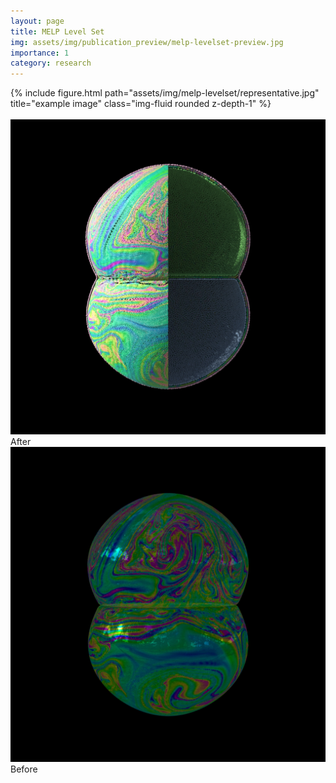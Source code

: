 ```yaml
---
layout: page
title: MELP Level Set
img: assets/img/publication_preview/melp-levelset-preview.jpg
importance: 1
category: research
---
```


<div class="row">
    <div class="col-sm mt-3 mt-md-0">
        {% include figure.html path="assets/img/melp-levelset/representative.jpg" title="example image" class="img-fluid rounded z-depth-1" %}
    </div>
</div>

<br>

<div id="one" class="bal-container">
    <div class="bal-after">
        <img src="assets/img/melp-levelset/double_bubble.el.0400.jpg">
        <div class="bal-afterPosition afterLabel">
            After
        </div>
    </div>
    <div class="bal-before">
        <div class="bal-before-inset">
            <img src="assets/img/melp-levelset/double_bubble.render.0400.jpg">
            <div class="bal-beforePosition beforeLabel">
                Before
            </div>
        </div>
    </div>
    <div class="bal-handle">
        <span class=" handle-left-arrow"></span>
        <span class="handle-right-arrow"></span>
    </div>
</div>

<script src="js/script.js"></script>

<script>
    new BeforeAfter({
        id: '#one'
    });
    new BeforeAfter({
        id: '#two'
    });
    new BeforeAfter({
        id: '#three'
    });
</script>